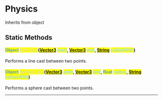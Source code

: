 # Physics
Inherits from object
## Static Methods
#### <mark style="color:#509cd4;">Object</mark> <mark style="color:#dcdcaa;">LineCast</mark>(<mark style="color:#509cd4;">[Vector3](../objects/Vector3.md)</mark> <mark style="color:#9cdcfe;">start</mark>, <mark style="color:#509cd4;">[Vector3](../objects/Vector3.md)</mark> <mark style="color:#9cdcfe;">end</mark>, <mark style="color:#509cd4;">[String](../static/String.md)</mark> <mark style="color:#9cdcfe;">collideWith</mark>)
Performs a line cast between two points.
#### <mark style="color:#509cd4;">Object</mark> <mark style="color:#dcdcaa;">SphereCast</mark>(<mark style="color:#509cd4;">[Vector3](../objects/Vector3.md)</mark> <mark style="color:#9cdcfe;">start</mark>, <mark style="color:#509cd4;">[Vector3](../objects/Vector3.md)</mark> <mark style="color:#9cdcfe;">end</mark>, <mark style="color:#509cd4;">float</mark> <mark style="color:#9cdcfe;">radius</mark>, <mark style="color:#509cd4;">[String](../static/String.md)</mark> <mark style="color:#9cdcfe;">collideWith</mark>)
Performs a sphere cast between two points.

---

